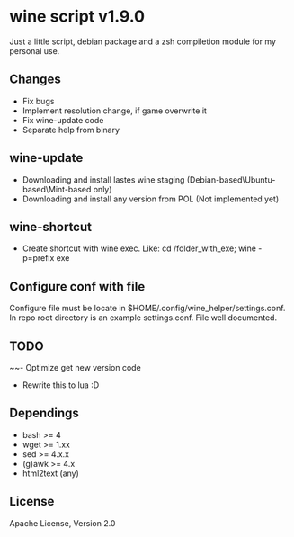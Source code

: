 # wine script v1.9.0

Just a little script, debian package and a zsh compiletion module for my personal use.

## Changes
- Fix bugs
- Implement resolution change, if game overwrite it
- Fix wine-update code
- Separate help from binary

## wine-update
- Downloading and install lastes wine staging (Debian-based\Ubuntu-based\Mint-based only)
- Downloading and install any version from POL (Not implemented yet)

## wine-shortcut
- Create shortcut with wine exec. Like:
cd /folder_with_exe; wine -p=prefix exe

## Configure conf with file
Configure file must be locate in $HOME/.config/wine_helper/settings.conf. In repo root directory is an example settings.conf. File well documented.

## TODO
~~- Optimize get new version code
- Rewrite this to lua :D

## Dependings
- bash >= 4
- wget >= 1.xx
- sed >= 4.x.x
- (g)awk >= 4.x
- html2text (any)

## License
Apache License, Version 2.0

